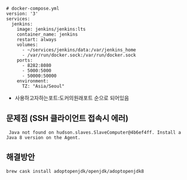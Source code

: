 
```
# docker-compose.yml
version: '3'
services:
  jenkins:
    image: jenkins/jenkins:lts
    container_name: jenkins
    restart: always
    volumes:
      - ~/services/jenkins/data:/var/jenkins_home
      - /var/run/docker.sock:/var/run/docker.sock
    ports:
      - 8282:8080
      - 5000:5000
      - 50000:50000
    environment:
      TZ: "Asia/Seoul"
```
- 사용하고자하는포트:도커의원래포트 순으로 되어있음


## 문제점 (SSH 클라이언트 접속시 에러) 
```
 Java not found on hudson.slaves.SlaveComputer@4b6ef4ff. Install a Java 8 version on the Agent.
```

## 해결방안 
```
brew cask install adoptopenjdk/openjdk/adoptopenjdk8
```
